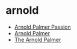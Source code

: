 # arnold

 * [Arnold Palmer Passion](../../index/a/arnold-palmer-passion.json)
 * [Arnold Palmer](../../index/a/arnold-palmer.json)
 * [The Arnold Palmer](../../index/t/the-arnold-palmer.json)
